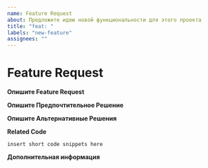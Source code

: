 ```yaml
---
name: Feature Request
about: Предложите идею новой функциональности для этого проекта
title: "feat: "
labels: "new-feature"
assignees: ""
---
```


# Feature Request

**Опишите Feature Request**

<!-- Четкое и краткое описание Feature Request. Если ваш запрос связан с какой-то проблемой, то включите это в описание. -->

**Опишите Предпочтительное Решение**

<!-- Четкое и краткое описание того, что вы хотите, чтобы произошло. -->

**Опишите Альтернативные Решения**

<!-- Четкое и краткое описание любых альтернативных решений или функций, которые вы рассматривали. -->

**Related Code**

<!-- Если вы можете проиллюстрировать Feature Request на примере, предоставьте его здесь. -->

```
insert short code snippets here
```

**Дополнительная информация**

<!-- Перечислите любую другую информацию. Stacktrace, связанные проблемы, предложения по добавлению,
варианты использования, ссылки StackOverflow, ссылки на форумы, скриншоты, и т.д. -->
